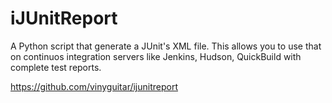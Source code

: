 iJUnitReport
============

A Python script that generate a JUnit's XML file. This allows you to use that
on continuos integration servers like Jenkins, Hudson, QuickBuild with complete test reports.

https://github.com/vinyguitar/ijunitreport
